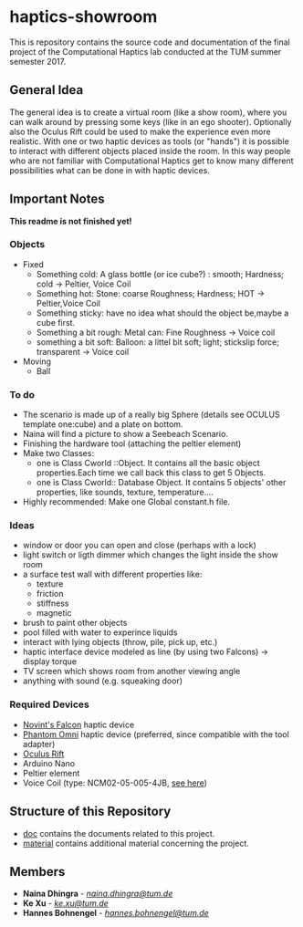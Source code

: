# haptics-showroom
This is repository contains the source code and documentation of the final project of the Computational Haptics lab conducted at the TUM summer semester 2017.

## General Idea

The general idea is to create a virtual room (like a show room), where you can walk around by pressing some keys (like in an ego shooter). Optionally also the Oculus Rift could be used to make the experience even more realistic. With one or two haptic devices as tools (or "hands") it is possible to interact with different objects placed inside the room. In this way people who are not familiar with Computational Haptics get to know many different possibilities what can be done in with haptic devices. 

## Important Notes

**This readme is not finished yet!**

### Objects

* Fixed
  * Something cold: A glass bottle (or ice cube?) : smooth; Hardness; cold -> Peltier, Voice Coil
  * Something hot: Stone: coarse Roughness; Hardness; HOT -> Peltier,Voice Coil
  * Something sticky: have no idea what should the object be,maybe a cube first.
  * Something a bit rough: Metal can: Fine Roughness -> Voice coil
  * something a bit soft: Balloon: a littel bit soft; light; stickslip force; transparent -> Voice coil
* Moving
  * Ball

### To do


* The scenario is made up of a really big Sphere (details see OCULUS template one:cube) and a plate on bottom. 
* Naina will find a picture to show a Seebeach Scenario.
* Finishing the hardware tool (attaching the peltier element)
* Make two Classes: 
  - one is Class Cworld ::Object. It contains all the basic object properties.Each time we call back this class to get 5 Objects.
  - one is Class Cworld:: Database Object. It contains 5 objects' other properties, like sounds, texture, temperature....
* Highly recommended: Make one Global constant.h file.

### Ideas

* window or door you can open and close (perhaps with a lock)
* light switch or ligth dimmer which changes the light inside the show room
* a surface test wall with different properties like:
  - texture
  - friction
  - stiffness
  - magnetic
* brush to paint other objects
* pool filled with water to experince liquids
* interact with lying objects (throw, pile, pick up, etc.)
* haptic interface device modeled as line (by using two Falcons) -> display torque
* TV screen which shows room from another viewing angle
* anything with sound (e.g. squeaking door)

### Required Devices

* [Novint's Falcon](https://hapticshouse.com/pages/novints-falcon-haptic-device) haptic device
* [Phantom Omni](http://www.geomagic.com/de/products/phantom-omni/overview) haptic device (preferred, since compatible with the tool adapter)
* [Oculus Rift](https://www.oculus.com/rift/)
* Arduino Nano
* Peltier element
* Voice Coil (type: NCM02-05-005-4JB, [see here](https://www.h2wtech.com/product/voice-coil-actuators/NCM02-05-005-4JB))

## Structure of this Repository

* [doc](./doc) contains the documents related to this project.
* [material](./material) contains additional material concerning the project.

## Members

* **Naina Dhingra** - *[naina.dhingra@tum.de](mailto:naina.dhingra@tum.de)*
* **Ke Xu** - *[ke.xu@tum.de](mailto:ke.xu@tum.de)*
* **Hannes Bohnengel** - *[hannes.bohnengel@tum.de](mailto:hannes.bohnengel@tum.de)*
